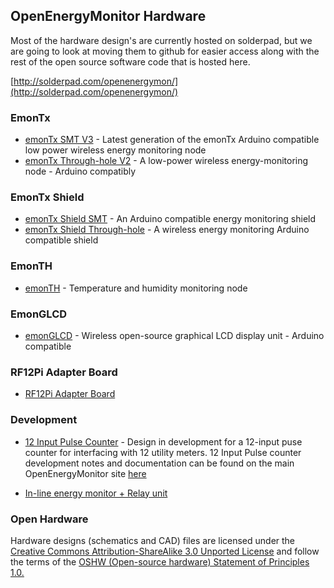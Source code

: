 ## OpenEnergyMonitor Hardware

Most of the hardware design's are currently hosted on solderpad, but we are going to look at moving them to github for easier access along with the rest of the open source software code that is hosted here.

[http://solderpad.com/openenergymon/](http://solderpad.com/openenergymon/)

### EmonTx

- [emonTx SMT V3](emonTxV3) - Latest generation of the emonTx Arduino compatible low power wireless energy monitoring node
- [emonTx Through-hole V2](emonTxV2) - A low-power wireless energy-monitoring node - Arduino compatibly

### EmonTx Shield

- [emonTx Shield SMT](emontx-shield-smt) - An Arduino compatible energy monitoring shield
- [emonTx Shield Through-hole](http://solderpad.com/openenergymon/emontx-shield) - A wireless energy monitoring Arduino compatible shield

### EmonTH

- [emonTH](http://solderpad.com/openenergymon/emonth) - Temperature and humidity monitoring node

### EmonGLCD

- [emonGLCD](emonGLCD_V1) - Wireless open-source graphical LCD display unit - Arduino compatible

### RF12Pi Adapter Board

- [RF12Pi Adapter Board](RFM2Pi/readme.md)

### Development

- [12 Input Pulse Counter](12-input-pulse-counter) - Design in development for a 12-input puse counter for interfacing with 12 utility meters. 12 Input Pulse counter development notes and documentation can be found on the main OpenEnergyMonitor site [here](http://openenergymonitor.org/emon/buildingblocks/12-input-pulse-counting)

- [In-line energy monitor + Relay unit](relay-unit/readme.md)

### Open Hardware

Hardware designs (schematics and CAD) files are licensed under the [Creative Commons Attribution-ShareAlike 3.0 Unported License](http://creativecommons.org/licenses/by-sa/3.0/) and follow the terms of the [OSHW (Open-source hardware) Statement of Principles 1.0.](http://freedomdefined.org/OSHW)
